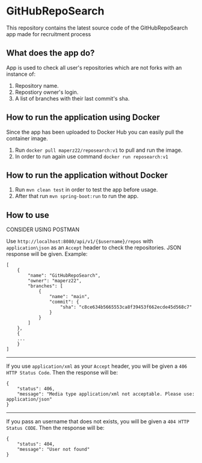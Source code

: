 # GitHubRepoSearch
This repository contains the latest source code of the GitHubRepoSearch app made for recruitment process

## What does the app do?

App is used to check all user's repositories which are not forks with an instance of:
  1. Repository name.
  2. Repostiory owner's login.
  3. A list of branches with their last commit's sha.

## How to run the application using Docker

Since the app has been uploaded to Docker Hub you can easily pull the container image.

1. Run `docker pull maperz22/reposearch:v1` to pull and run the image.
2. In order to run again use command `docker run reposearch:v1`

## How to run the application without Docker

1. Run `mvn clean test` in order to test the app before usage.
2. After that run `mvn spring-boot:run` to run the app.

## How to use
CONSIDER USING POSTMAN

Use `http://localhost:8080/api/v1/{$username}/repos` with `application\json` as an `Accept` header to check the repositories.
JSON response will be given. Example:
```
[
    {
        "name": "GitHubRepoSearch",
        "owner": "maperz22",
        "branches": [
            {
                "name": "main",
                "commit": {
                    "sha": "c8ce634b5665553ca8f39453f662ecde45d568c7"
                }
            }
        ]
    },
    {
    ...
    }
]
```

------
If you use `application/xml` as your `Accept` header, you will be given a `406 HTTP Status Code`.
Then the response will be:
```
{
    "status": 406,
    "message": "Media type application/xml not acceptable. Please use: application/json"
}
```

-----
If you pass an username that does not exists, you will be given a `404 HTTP Status CODE`.
Then the response will be:
```
{
    "status": 404,
    "message": "User not found"
}
```


